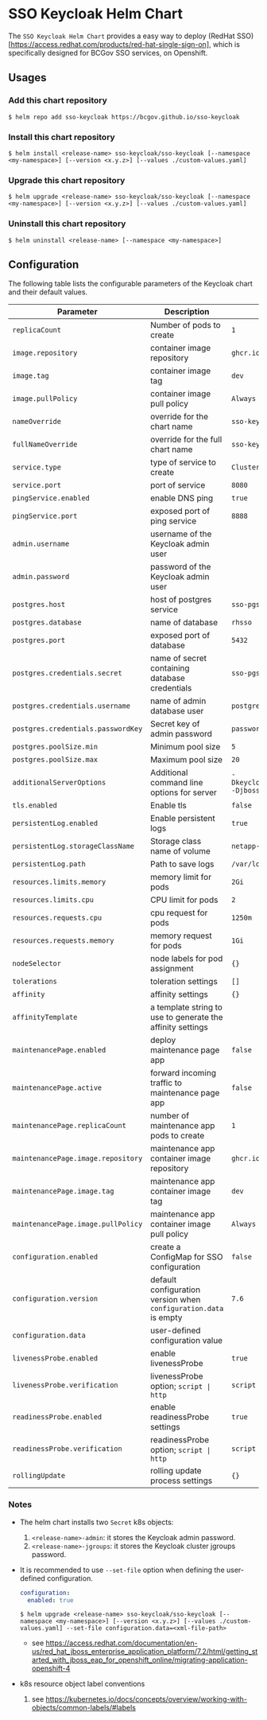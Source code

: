# SSO Keycloak Helm Chart

The `SSO Keycloak Helm Chart` provides a easy way to deploy (RedHat SSO)[https://access.redhat.com/products/red-hat-single-sign-on], which is specifically designed for BCGov SSO services, on Openshift.

## Usages

### Add this chart repository

```console
$ helm repo add sso-keycloak https://bcgov.github.io/sso-keycloak
```

### Install this chart repository

```console
$ helm install <release-name> sso-keycloak/sso-keycloak [--namespace <my-namespace>] [--version <x.y.z>] [--values ./custom-values.yaml]
```

### Upgrade this chart repository

```console
$ helm upgrade <release-name> sso-keycloak/sso-keycloak [--namespace <my-namespace>] [--version <x.y.z>] [--values ./custom-values.yaml]
```

### Uninstall this chart repository

```console
$ helm uninstall <release-name> [--namespace <my-namespace>]
```

## Configuration

The following table lists the configurable parameters of the Keycloak chart and their default values.

| Parameter                          | Description                                                      | Default                                                                                    |
| ---------------------------------- | ---------------------------------------------------------------- | ------------------------------------------------------------------------------------------ |
| `replicaCount`                     | Number of pods to create                                         | `1`                                                                                        |
| `image.repository`                 | container image repository                                       | `ghcr.io/bcgov/sso`                                                                        |
| `image.tag`                        | container image tag                                              | `dev`                                                                                      |
| `image.pullPolicy`                 | container image pull policy                                      | `Always`                                                                                   |
| `nameOverride`                     | override for the chart name                                      | `sso-keycloak`                                                                             |
| `fullNameOverride`                 | override for the full chart name                                 | `sso-keycloak`                                                                             |
| `service.type`                     | type of service to create                                        | `ClusterIP`                                                                                |
| `service.port`                     | port of service                                                  | `8080`                                                                                     |
| `pingService.enabled`              | enable DNS ping                                                  | `true`                                                                                     |
| `pingService.port`                 | exposed port of ping service                                     | `8888`                                                                                     |
| `admin.username`                   | username of the Keycloak admin user                              |                                                                                            |
| `admin.password`                   | password of the Keycloak admin user                              |                                                                                            |
| `postgres.host`                    | host of postgres service                                         | `sso-pgsql-master`                                                                         |
| `postgres.database`                | name of database                                                 | `rhsso`                                                                                    |
| `postgres.port`                    | exposed port of database                                         | `5432`                                                                                     |
| `postgres.credentials.secret`      | name of secret containing database credentials                   | `sso-pgsql`                                                                                |
| `postgres.credentials.username`    | name of admin database user                                      | `postgres`                                                                                 |
| `postgres.credentials.passwordKey` | Secret key of admin password                                     | `password-superuser`                                                                       |
| `postgres.poolSize.min`            | Minimum pool size                                                | `5`                                                                                        |
| `postgres.poolSize.max`            | Maximum pool size                                                | `20`                                                                                       |
| `additionalServerOptions`          | Additional command line options for server                       | `-Dkeycloak.profile.feature.authorization=enabled -Djboss.persistent.log.dir=/var/log/eap` |
| `tls.enabled`                      | Enable tls                                                       | `false`                                                                                    |
| `persistentLog.enabled`            | Enable persistent logs                                           | `true`                                                                                     |
| `persistentLog.storageClassName`   | Storage class name of volume                                     | `netapp-file-standard`                                                                     |
| `persistentLog.path`               | Path to save logs                                                | `/var/log/eap`                                                                             |
| `resources.limits.memory`          | memory limit for pods                                            | `2Gi`                                                                                      |
| `resources.limits.cpu`             | CPU limit for pods                                               | `2`                                                                                        |
| `resources.requests.cpu`           | cpu request for pods                                             | `1250m`                                                                                    |
| `resources.requests.memory`        | memory request for pods                                          | `1Gi`                                                                                      |
| `nodeSelector`                     | node labels for pod assignment                                   | `{}`                                                                                       |
| `tolerations`                      | toleration settings                                              | `[]`                                                                                       |
| `affinity`                         | affinity settings                                                | `{}`                                                                                       |
| `affinityTemplate`                 | a template string to use to generate the affinity settings       |                                                                                            |
| `maintenancePage.enabled`          | deploy maintenance page app                                      | `false`                                                                                    |
| `maintenancePage.active`           | forward incoming traffic to maintenance page app                 | `false`                                                                                    |
| `maintenancePage.replicaCount`     | number of maintenance app pods to create                         | `1`                                                                                        |
| `maintenancePage.image.repository` | maintenance app container image repository                       | `ghcr.io/bcgov/sso-maintenance`                                                            |
| `maintenancePage.image.tag`        | maintenance app container image tag                              | `dev`                                                                                      |
| `maintenancePage.image.pullPolicy` | maintenance app container image pull policy                      | `Always`                                                                                   |
| `configuration.enabled`            | create a ConfigMap for SSO configuration                         | `false`                                                                                    |
| `configuration.version`            | default configuration version when `configuration.data` is empty | `7.6`                                                                                      |
| `configuration.data`               | user-defined configuration value                                 |                                                                                            |
| `livenessProbe.enabled`            | enable livenessProbe                                             | `true`                                                                                     |
| `livenessProbe.verification`       | livenessProbe option; `script \| http`                           | `script`                                                                                   |
| `readinessProbe.enabled`           | enable readinessProbe settings                                   | `true`                                                                                     |
| `readinessProbe.verification`      | readinessProbe option; `script \| http`                          | `script`                                                                                   |
| `rollingUpdate`                    | rolling update process settings                                  | `{}`                                                                                       |

### Notes

- The helm chart installs two `Secret` k8s objects:

  1. `<release-name>-admin`: it stores the Keycloak admin password.
  2. `<release-name>-jgroups`: it stores the Keycloak cluster jgroups password.

- It is recommended to use `--set-file` option when defining the user-defined configuration.

  ```yaml
  configuration:
    enabled: true
  ```

  ```console
  $ helm upgrade <release-name> sso-keycloak/sso-keycloak [--namespace <my-namespace>] [--version <x.y.z>] [--values ./custom-values.yaml] --set-file configuration.data=<xml-file-path>
  ```

  - see https://access.redhat.com/documentation/en-us/red_hat_jboss_enterprise_application_platform/7.2/html/getting_started_with_jboss_eap_for_openshift_online/migrating-application-openshift-4

- k8s resource object label conventions
  1. see https://kubernetes.io/docs/concepts/overview/working-with-objects/common-labels/#labels
